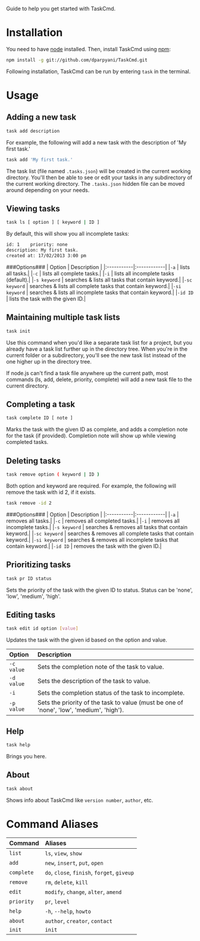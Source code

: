 Guide to help you get started with TaskCmd.

# Installation #
You need to have [node](http://nodejs.org/) installed. Then, install TaskCmd using [npm](https://npmjs.org/):
```bash
npm install -g git://github.com/dparpyani/TaskCmd.git
```
Following installation, TaskCmd can be run by entering `task` in the terminal.

# Usage #
## Adding a new task ##
```bash
task add description
```
For example, the following will add a new task with the description of 'My first task.' 
```bash
task add 'My first task.'
```
The task list (file named `.tasks.json`) will be created in the current working directory. 
You'll then be able to see or edit your tasks in any subdirectory of the current working directory.
The `.tasks.json` hidden file can be moved around depending on your needs.

## Viewing tasks ##
```bash
task ls [ option ] [ keyword | ID ]
```
By default, this will show you all incomplete tasks:
```bash
id: 1    priority: none
description: My first task.
created at: 17/02/2013 3:00 pm
```

###Options###
| Option | Description |
|:-----------|:------------|
|`-a` | lists all tasks.|
|`-c` | lists all complete tasks.|
|`-i` | lists all incomplete tasks (default).|
|`-s keyword` | searches & lists all tasks that contain keyword.|
|`-sc keyword` | searches & lists all complete tasks that contain keyword.|
|`-si keyword` | searches & lists all incomplete tasks that contain keyword.|
|`-id ID` | lists the task with the given ID.|

## Maintaining multiple task lists ##
```bash
task init
```
Use this command when you'd like a separate task list for a project, but you 
already have a task list further up in the directory tree. When you're in the
current folder or a subdirectory, you'll see the new task list instead of the
one higher up in the directory tree.

If node.js can't find a task file anywhere up the current path, most commands
(ls, add, delete, priority, complete) will add a new task file to the current
directory.

## Completing a task ##
```bash
task complete ID [ note ]
```
Marks the task with the given ID as complete, and adds a completion note for the task (if provided).
Completion note will show up while viewing completed tasks.

## Deleting tasks ##
```bash
task remove option ( keyword | ID )
```

Both option and keyword are required. For example, the following will remove
the task with id 2, if it exists.
```bash
task remove -id 2
```

###Options###
| Option | Description |
|:-----------|:------------|
|`-a` | removes all tasks.|
|`-c` | removes all completed tasks.|
|`-i` | removes all incomplete tasks.|
|`-s keyword` | searches & removes all tasks that contain keyword.|
|`-sc keyword` | searches & removes all complete tasks that contain keyword.|
|`-si keyword` | searches & removes all incomplete tasks that contain keyword.|
|`-id ID` | removes the task with the given ID.|

## Prioritizing tasks ##
```bash
task pr ID status
```
Sets the priority of the task with the given ID to status. Status can be 'none', 'low', 'medium', 'high'.

## Editing tasks ##
```bash
task edit id option [value]
```
Updates the task with the given id based on the option and value. 

| Option | Description |
|:-----------|:------------|
| `-c value` | Sets the completion note of the task to value. |
| `-d value` | Sets the description of the task to value. |
| `-i` | Sets the completion status of the task to incomplete. |
| `-p value` | Sets the priority of the task to value (must be one of 'none', 'low', 'medium', 'high'). |

## Help ##
```bash
task help
```
Brings you here.

## About ##
```bash
task about
```
Shows info about TaskCmd like `version number`, `author`, etc.

# Command Aliases #
| Command | Aliases |
|:-----------|:------------|
| `list` | `ls`, `view`, `show` |
| `add` | `new`, `insert`, `put`, `open` |
| `complete` | `do`, `close`, `finish`, `forget`, `giveup` |
| `remove` | `rm`, `delete`, `kill` |
| `edit` | `modify`, `change`, `alter`, `amend` |
| `priority` | `pr`, `level` |
| `help` | `-h`, `--help`, `howto` |
| `about` | `author`, `creator`, `contact` |
| `init` | `init` |

